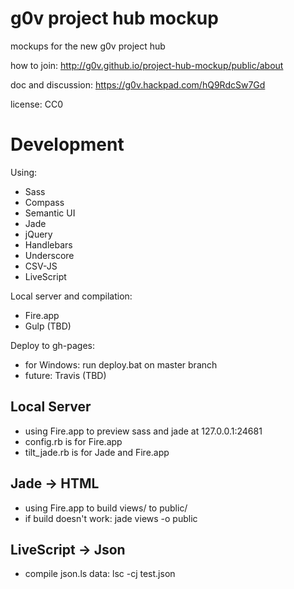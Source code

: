g0v project hub mockup
==================

mockups for the new g0v project hub

how to join: http://g0v.github.io/project-hub-mockup/public/about

doc and discussion: https://g0v.hackpad.com/hQ9RdcSw7Gd

license: CC0

Development
============

Using:
* Sass
* Compass
* Semantic UI
* Jade
* jQuery
* Handlebars
* Underscore
* CSV-JS
* LiveScript

Local server and compilation:
* Fire.app
* Gulp (TBD)

Deploy to gh-pages:
* for Windows: run deploy.bat on master branch
* future: Travis (TBD)

Local Server
------------
* using Fire.app to preview sass and jade at 127.0.0.1:24681
* config.rb is for Fire.app
* tilt_jade.rb is for Jade and Fire.app

Jade -> HTML
------------
* using Fire.app to build views/ to public/
* if build doesn't work: jade views -o public

LiveScript -> Json
------------
* compile json.ls data: lsc -cj test.json
